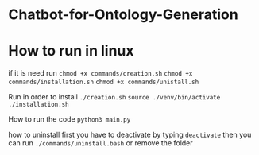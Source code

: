 # Chatbot-for-Ontology-Generation


# How to run in linux
if it is need run
`chmod +x commands/creation.sh`
`chmod +x commands/installation.sh`
`chmod +x commands/unistall.sh`

Run in order to install
`./creation.sh`
`source ./venv/bin/activate`
`./installation.sh `

How to run the code
`python3 main.py`

how to uninstall
first you have to deactivate by typing
`deactivate`
then you can run `./commands/uninstall.bash` or remove the folder

